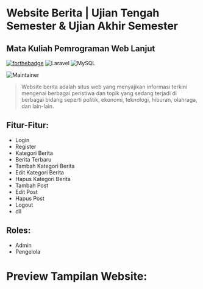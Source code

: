 # Website Berita | Ujian Tengah Semester & Ujian Akhir Semester
## Mata Kuliah Pemrograman Web Lanjut

 [![forthebadge](https://forthebadge.com/images/badges/built-with-love.svg)](https://forthebadge.com)
![Laravel](https://img.shields.io/badge/laravel-%23FF2D20.svg?style=for-the-badge&logo=laravel&logoColor=white) ![MySQL](https://img.shields.io/badge/MySQL-005C84?style=for-the-badge&logo=mysql&logoColor=white)

![Maintainer](https://img.shields.io/badge/Author-Kevin_Cahyo_Pratama_|_22091397051-blue) 

> Website berita adalah situs web yang menyajikan informasi terkini mengenai berbagai peristiwa dan topik yang sedang terjadi di berbagai bidang seperti politik, ekonomi, teknologi, hiburan, olahraga, dan lain-lain.

## Fitur-Fitur:
-  Login
-  Register
-  Kategori Berita
-  Berita Terbaru
-  Tambah Kategori Berita
-  Edit Kategori Berita
-  Hapus Kategori Berita
-  Tambah Post
-  Edit Post
-  Hapus Post
-  Logout
-  dll

## Roles:
- Admin
- Pengelola
  
# Preview Tampilan Website:
